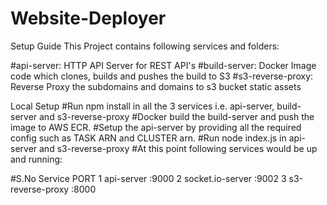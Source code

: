 # Website-Deployer

Setup Guide
This Project contains following services and folders:

#api-server: HTTP API Server for REST API's
#build-server: Docker Image code which clones, builds and pushes the build to S3
#s3-reverse-proxy: Reverse Proxy the subdomains and domains to s3 bucket static assets

Local Setup
#Run npm install in all the 3 services i.e. api-server, build-server and s3-reverse-proxy
#Docker build the build-server and push the image to AWS ECR.
#Setup the api-server by providing all the required config such as TASK ARN and CLUSTER arn.
#Run node index.js in api-server and s3-reverse-proxy
#At this point following services would be up and running:

#S.No	Service	PORT
1	api-server	:9000
2	socket.io-server	:9002
3	s3-reverse-proxy	:8000

